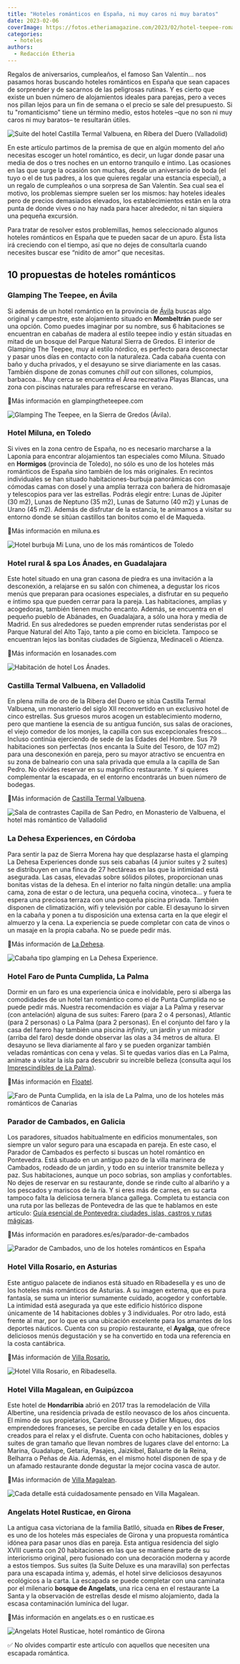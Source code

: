```yaml
---
title: "Hoteles románticos en España, ni muy caros ni muy baratos"
date: 2023-02-06
coverImage: https://fotos.etheriamagazine.com/2023/02/hotel-teepee-romantico-avila.jpg
categories: 
  - hoteles
authors: 
  - Redacción Etheria
---
```


Regalos de aniversarios, cumpleaños, el famoso San Valentín... nos pasamos horas 
buscando hoteles románticos en España que sean capaces de sorprender y de sacarnos de 
las peligrosas rutinas. Y es cierto que existe un buen número de alojamientos ideales 
para parejas, pero a veces nos pillan lejos para un fin de semana o el precio se sale 
del presupuesto. Si tu "romanticismo" tiene un término medio, estos hoteles –que no son 
ni muy caros ni muy baratos– te resultarán útiles. 

![Suite del hotel Castilla Termal Valbuena, en Ribera del Duero (Valladolid)](https://fotos.etheriamagazine.com/2023/02/suite-valbuena.jpg "Suite del hotel Castilla Termal Valbuena, en Ribera del Duero (Valladolid)")

En este artículo partimos de la premisa de que en algún momento del año necesitas 
escoger un hotel romántico, es decir, un lugar donde pasar una media de dos o tres 
noches en un entorno tranquilo e íntimo. Las ocasiones en las que surge la ocasión son 
muchas, desde un aniversario de boda (el tuyo o el de tus padres, a los que quieres 
regalar una estancia especial), a un regalo de cumpleaños o una sorpresa de San 
Valentín. Sea cual sea el motivo, los problemas siempre suelen ser los mismos: hay 
hoteles ideales pero de precios demasiados elevados, los establecimientos están en la 
otra punta de donde vives o no hay nada para hacer alrededor, ni tan siquiera una 
pequeña excursión. 

Para tratar de resolver estos problemillas, hemos seleccionado algunos hoteles 
románticos en España que te pueden sacar de un apuro. Esta lista irá creciendo con el 
tiempo, así que no dejes de consultarla cuando necesites buscar ese “nidito de amor” que 
necesitas. 

## 10 propuestas de hoteles románticos

### Glamping The Teepee, en Ávila

Si además de un hotel romántico en la provincia de [Ávila](https://www.turismoavila.com/) 
buscas algo original y campestre, este alojamiento situado en **Mombeltrán** puede ser 
una opción. Como puedes imaginar por su nombre, sus 6 habitaciones se encuentran en 
cabañas de madera al estilo teepee indio y están situadas en mitad de un bosque del 
Parque Natural Sierra de Gredos. El interior de Glamping The Teepee, muy al estilo 
nórdico, es perfecto para desconectar y pasar unos días en contacto con la naturaleza. 
Cada cabaña cuenta con baño y ducha privados, y el desayuno se sirve diariamente en las 
casas. También dispone de zonas comunes _chill out_ con sillones, columpios, barbacoa... 
Muy cerca se encuentra el Área recreativa Playas Blancas, una zona con piscinas 
naturales para refrescarse en verano. 

📍Más información en glampingtheteepee.com 

![Glamping The Teepee, en la Sierra de Gredos (Ávila).](https://fotos.etheriamagazine.com/2023/02/teepee-avila.jpg "© Glamping The Teepee, en la Sierra de Gredos (Ávila).")

### Hotel Miluna, en Toledo

Si vives en la zona centro de España, no es necesario marcharse a la Laponia para 
encontrar alojamientos tan especiales como Miluna. Situado en **Hormigos** (provincia de 
Toledo), no sólo es uno de los hoteles más románticos de España sino también de los más 
originales. En recintos individuales se han situado habitaciones-burbuja panorámicas con 
cómodas camas con dosel y una amplia terraza con bañera de hidromasaje y telescopios 
para ver las estrellas. Podrás elegir entre: Lunas de Júpiter (30 m2), Lunas de Neptuno 
(35 m2), Lunas de Saturno (40 m2) y Lunas de Urano (45 m2). Además de disfrutar de la 
estancia, te animamos a visitar su entorno donde se sitúan castillos tan bonitos como el 
de Maqueda. 

📍Más información en miluna.es 

![Hotel burbuja Mi Luna, uno de los más románticos de Toledo](https://fotos.etheriamagazine.com/2023/02/hotel-romantico-mi-luna.jpg "© Hotel burbuja Mi Luna.")

### Hotel rural & spa Los Ánades, en Guadalajara

Este hotel situado en una gran casona de piedra es una invitación a la desconexión, a 
relajarse en su salón con chimenea, a degustar los ricos menús que preparan para 
ocasiones especiales, a disfrutar en su pequeño e íntimo spa que pueden cerrar para la 
pareja. Las habitaciones, amplias y acogedoras, también tienen mucho encanto. Además, se 
encuentra en el pequeño pueblo de Abánades, en Guadalajara, a sólo una hora y media de 
Madrid. En sus alrededores se pueden emprender rutas senderistas por el Parque Natural 
del Alto Tajo, tanto a pie como en bicicleta. Tampoco se encuentran lejos las bonitas 
ciudades de Sigüenza, Medinaceli o Atienza. 

📍Más información en losanades.com 

![Habitación de hotel Los Ánades.](https://fotos.etheriamagazine.com/2022/04/Los-Anades-hotel-guadalajara.jpg "Habitación de hotel Los Ánades.")

### Castilla Termal Valbuena, en Valladolid

En plena milla de oro de la Ribera del Duero se sitúa Castilla Termal Valbuena, un 
monasterio del siglo XII reconvertido en un exclusivo hotel de cinco estrellas. Sus 
gruesos muros acogen un establecimiento moderno, pero que mantiene la esencia de su 
antigua función, sus salas de oraciones, el viejo comedor de los monjes, la capilla con 
sus excepcionales frescos... Incluso continúa ejerciendo de sede de las Edades del 
Hombre. Sus 79 habitaciones son perfectas (nos encanta la Suite del Tesoro, de 107 m2) 
para una desconexión en pareja, pero su mayor atractivo se encuentra en su zona de 
balneario con una sala privada que emula a la capilla de San Pedro. No olvides reservar 
en su magnífico restaurante. Y si quieres complementar la escapada, en el entorno 
encontrarás un buen número de bodegas. 

📍Más información de [Castilla Termal 
Valbuena](https://etheriamagazine.com/2021/10/29/castilla-termal-valbuena-escapada-de-relax-en-la-ribera-del-duero/). 

![Sala de contrastes Capilla de San Pedro, en Monasterio de Valbuena, el hotel más romántico de Valladolid](https://fotos.etheriamagazine.com/2021/10/circuito-de-contrastes-monasterio-valbuena.jpg "Sala de contrastes Capilla de San Pedro. © CT Monasterio de Valbuena")

### La Dehesa Experiences, en Córdoba

Para sentir la paz de Sierra Morena hay que desplazarse hasta el glamping La Dehesa 
Experiences donde sus seis cabañas (4 junior suites y 2 suites) se distribuyen en una 
finca de 27 hectáreas en las que la intimidad está asegurada. Las casas, elevadas sobre 
sólidos pilotes, proporcionan unas bonitas vistas de la dehesa. En el interior no falta 
ningún detalle: una amplia cama, zona de estar o de lectura, una pequeña cocina, 
vinoteca... y fuera te espera una preciosa terraza con una pequeña piscina privada. 
También disponen de climatización, wifi y televisión por cable. El desayuno lo sirven en 
la cabaña y ponen a tu disposición una extensa carta en la que elegir el almuerzo y la 
cena. La experiencia se puede completar con cata de vinos o un masaje en la propia 
cabaña. No se puede pedir más. 

📍Más información de [La 
Dehesa](https://etheriamagazine.com/2022/06/10/la-dehesa-experience-cordoba/). 

![Cabaña tipo glamping en La Dehesa Experience.](https://fotos.etheriamagazine.com/2022/06/dehesa-experience-glamping.jpg "Cabaña tipo glamping en © La Dehesa Experience.")

### Hotel Faro de Punta Cumplida, La Palma

Dormir en un faro es una experiencia única e inolvidable, pero si alberga las 
comodidades de un hotel tan romántico como el de Punta Cumplida no se puede pedir más. 
Nuestra recomendación es viajar a La Palma y reservar (con antelación) alguna de sus 
suites: Farero (para 2 o 4 personas), Atlantic (para 2 personas) o La Palma (para 2 
personas). En el conjunto del faro y la casa del farero hay también una piscina 
_infinity_, un jardín y un mirador (arriba del faro) desde donde observar las olas a 34 
metros de altura. El desayuno se lleva diariamente al faro y se pueden organizar también 
veladas románticas con cena y velas. Si te quedas varios días en La Palma, anímate a 
visitar la isla para descubrir su increíble belleza (consulta aquí los [Imprescindibles 
de La 
Palma](https://etheriamagazine.com/2021/04/05/10-secretos-para-conocer-la-isla-de-la-palma/)). 

📍Más información en [Floatel](https://floatel.de/es/hideaways/faro-punta-cumplida). 

![Faro de Punta Cumplida, en la isla de La Palma, uno de los hoteles más románticos de Canarias](https://fotos.etheriamagazine.com/2019/05/Rusticae-faro-punta-cumplida-patio.jpg "Faro de Punta Cumplida, en la isla de La Palma.")

### Parador de Cambados, en Galicia

Los paradores, situados habitualmente en edificios monumentales, son siempre un valor 
seguro para una escapada en pareja. En este caso, el Parador de Cambados es perfecto si 
buscas un hotel romántico en Pontevedra. Está situado en un antiguo pazo de la villa 
marinera de Cambados, rodeado de un jardín, y todo en su interior transmite belleza y 
paz. Sus habitaciones, aunque un poco sobrias, son amplias y confortables. No dejes de 
reservar en su restaurante, donde se rinde culto al albariño y a los pescados y mariscos 
de la ría. Y si eres más de carnes, en su carta tampoco falta la deliciosa ternera 
blanca gallega. Completa tu estancia con una ruta por las bellezas de Pontevedra de las 
que te hablamos en este artículo: [Guía esencial de Pontevedra: ciudades, islas, castros 
y rutas mágicas](https://etheriamagazine.com/2022/12/14/que-ver-pontevedra/). 

📍Más información en paradores.es/es/parador-de-cambados 

![Parador de Cambados, uno de los hoteles románticos en España](https://fotos.etheriamagazine.com/2023/02/Parador-cambados-hotel-romantico.jpg "© Parador de Cambados.")

### Hotel Villa Rosario, en Asturias

Este antiguo palacete de indianos está situado en Ribadesella y es uno de los hoteles 
más románticos de Asturias. A su imagen externa, que es pura fantasía, se suma un 
interior sumamente cuidado, acogedor y confortable. La intimidad está asegurada ya que 
este edificio histórico dispone únicamente de 14 habitaciones dobles y 3 individuales. 
Por otro lado, está frente al mar, por lo que es una ubicación excelente para los 
amantes de los deportes náuticos. Cuenta con su propio restaurante, el **Ayalga**, que 
ofrece deliciosos menús degustación y se ha convertido en toda una referencia en la 
costa cantábrica. 

📍Más información de [Villa 
Rosario.](https://etheriamagazine.com/2021/07/20/hotel-villa-rosario-palacio-ribadesella/) 

![Hotel Villa Rosario, en Ribadesella.](https://fotos.etheriamagazine.com/2021/07/hotel-villa-rosario-asturias.jpg "© Hotel Villa Rosario, en Ribadesella.")

### Hotel Villa Magalean, en Guipúzcoa

Este hotel de **Hondarribia** abrió en 2017 tras la remodelación de Villa Albertine, una 
residencia privada de estilo neovasco de los años cincuenta. El mimo de sus 
propietarios, Caroline Brousse y Didier Miqueu, dos emprendedores franceses, se percibe 
en cada detalle y en los espacios creados para el relax y el disfrute. Cuenta con ocho 
habitaciones, dobles y suites de gran tamaño que llevan nombres de lugares clave del 
entorno: La Marina, Guadalupe, Getaria, Pasajes, Jaizkibel, Baluarte de la Reina, 
Belharra o Peñas de Aia. Además, en el mismo hotel disponen de spa y de un afamado 
restaurante donde degustar la mejor cocina vasca de autor. 

📍Más información de [Villa 
Magalean](https://etheriamagazine.com/2019/12/03/hotel-villa-magalean-spa-restaurante-en-hondarribia/). 

![Cada detalle está cuidadosamente pensado en Villa Magalean.](https://fotos.etheriamagazine.com/2019/11/villa-magalean-hotel-salon.jpg "Cada detalle está cuidadosamente pensado en © Villa Magalean.")

### Angelats Hotel Rusticae, en Girona

La antigua casa victoriana de la familia Batlló, situada en **Ribes de Freser**, es uno 
de los hoteles más especiales de Girona y una propuesta romántica idónea para pasar unos 
días en pareja. Esta antigua residencia del siglo XVIII cuenta con 20 habitaciones en 
las que se mantiene parte de su interiorismo original, pero fusionado con una decoración 
moderna y acorde a estos tiempos. Sus suites (la Suite Deluxe es una maravilla) son 
perfectas para una escapada íntima y, además, el hotel sirve deliciosos desayunos 
ecológicos a la carta. La escapada se puede completar con una caminata por el milenario 
**bosque de Angelats**, una rica cena en el restaurante La Santa y la observación de 
estrellas desde el mismo alojamiento, dada la escasa contaminación lumínica del lugar. 

📍Más información en angelats.es o en rusticae.es 

![Angelats Hotel Rusticae, hotel romántico de Girona](https://fotos.etheriamagazine.com/2023/02/Angelats-hotel-romantico-girona.jpg "© Angelats Hotel Rusticae")

✅ No olvides compartir este artículo con aquellos que necesiten una escapada romántica.
